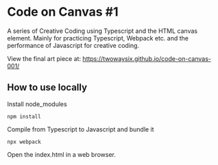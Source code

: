 # Code on Canvas #1

A series of Creative Coding using Typescript and the HTML canvas element. Mainly for practicing Typescript, Webpack etc. and the performance of Javascript for creative coding.

View the final art piece at:
https://twowaysix.github.io/code-on-canvas-001/

## How to use locally
 Install node_modules
```
npm install
```
Compile from Typescript to Javascript and bundle it
```
npx webpack
```
Open the index.html in a web browser.